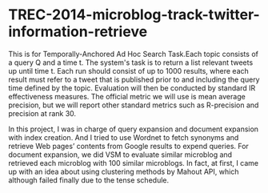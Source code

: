 TREC-2014-microblog-track-twitter-information-retrieve 
======================================================
This is for Temporally-Anchored Ad Hoc Search Task.Each topic consists of a query Q and a time t. The system's task is to return a list relevant tweets up until time t. Each run should consist of up to 1000 results, where each result must refer to a tweet that is published prior to and including the query time defined by the topic. Evaluation will then be conducted by standard IR effectiveness measures. The official metric we will use is mean average precision, but we will report other standard metrics such as R-precision and precision at rank 30.

In this project, I was in charge of query expansion and document expansion with index creation. And I tried to use Wordnet to fetch synonyms and retrieve Web pages’ contents from Google results to expend queries. For document expansion, we did VSM to evaluate similar microblog and retrieved each microblog with 100 similar microblogs. In fact, at first, I came up with an idea about using clustering methods by Mahout API, which although failed finally due to the tense schedule.
